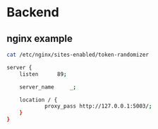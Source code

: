 # Backend

## nginx example
```bash
cat /etc/nginx/sites-enabled/token-randomizer

server {
    listen		89;

    server_name		_;

    location / {
			proxy_pass http://127.0.0.1:5003/;
    }
}
```
